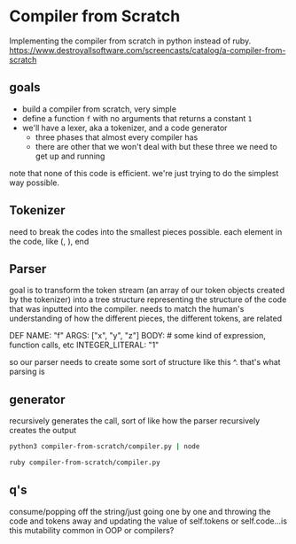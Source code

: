 # Compiler from Scratch
Implementing the compiler from scratch in python instead of ruby.
https://www.destroyallsoftware.com/screencasts/catalog/a-compiler-from-scratch

## goals
- build a compiler from scratch, very simple
- define a function `f` with no arguments that returns a constant `1`
- we'll have a lexer, aka a tokenizer, and a code generator
  - three phases that almost every compiler has
  - there are other that we won't deal with but these three we need to get up and running

note that none of this code is efficient. we're just trying to do the simplest way possible.

## Tokenizer
need to break the codes into the smallest pieces possible. each element in the code, like (, ), end


## Parser
goal is to transform the token stream  (an array of our token objects created by the tokenizer) into a tree structure representing the structure of the code that was inputted into the compiler. needs to match the human's understanding of how the different pieces, the different tokens, are related

DEF
  NAME: "f"
  ARGS: ["x", "y", "z"]
  BODY:  # some kind of expression, function calls, etc   INTEGER_LITERAL: "1"

so our parser needs to create some sort of structure like this ^. that's what parsing is

## generator
recursively generates the call, sort of like how the parser recursively creates the output

```bash
python3 compiler-from-scratch/compiler.py | node
```

```bash
ruby compiler-from-scratch/compiler.py
```

## q's
consume/popping off the string/just going one by one and throwing the code and tokens away and updating the value of self.tokens or self.code...is this mutability common in OOP or compilers?
